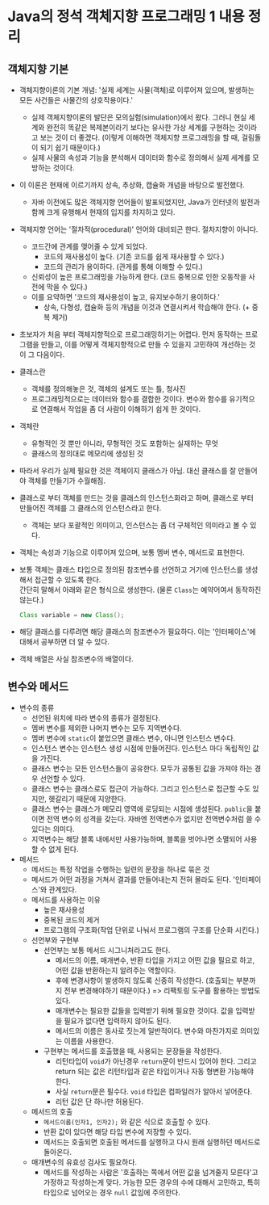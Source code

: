 # Java의 정석 객체지향 프로그래밍 1 내용 정리

## 객체지향 기본

- 객체지향이론의 기본 개념: '실제 세계는 사물(객체)로 이루어져 있으며, 발생하는 모든 사건들은 사물간의 상호작용이다.'
  - 실제 객체지향이론의 발단은 모의실험(simulation)에서 왔다. 그러니 현실 세계와 완전히 똑같은 복제본이라기 보다는 유사한 가상 세계를 구현하는 것이라고 보는 것이 더 좋겠다. (이렇게 이해하면 객체지향 프로그래밍을 할 때, 걸림돌이 되기 쉽기 때문이다.)
  - 실제 사물의 속성과 기능을 분석해서 데이터와 함수로 정의해서 실제 세계를 모방하는 것이다.
- 이 이론은 현재에 이르기까지 상속, 추상화, 캡슐화 개념을 바탕으로 발전했다.
  - 자바 이전에도 많은 객체지향 언어들이 발표되었지만, Java가 인터넷의 발전과 함께 크게 유행해서 현재의 입지를 차지하고 있다.
- 객체지향 언어는 '절차적(procedural)' 언어와 대비되곤 한다. 절차지향이 아니다.
  - 코드간에 관계를 맺어줄 수 있게 되었다.
    - 코드의 재사용성이 높다. (기존 코드를 쉽게 재사용할 수 있다.)
    - 코드의 관리가 용이하다. (관게를 통해 이해할 수 있다.)
  - 신뢰성이 높은 프로그래밍을 가능하게 한다. (코드 중복으로 인한 오동작을 사전에 막을 수 있다.)
  - 이를 요약하면 '코드의 재사용성이 높고, 유지보수하기 용이하다.'
    - 상속, 다형성, 캡슐화 등의 개념을 이것과 연결시켜서 학습해야 한다. (+ 중복 제거)
- 초보자가 처음 부터 객체지향적으로 프로그래밍하기는 어렵다. 먼저 동작하는 프로그램을 만들고, 이를 어떻게 객체지향적으로 만들 수 있을지 고민하여 개선하는 것이 그 다음이다.
- 클래스란
  - 객체를 정의해놓은 것, 객체의 설계도 또는 틀, 청사진
  - 프로그래밍적으로는 데이터와 함수를 결합한 것이다. 변수와 함수를 유기적으로 연결해서 작업을 좀 더 사람이 이해하기 쉽게 한 것이다.
- 객체란
  - 유형적인 것 뿐만 아니라, 무형적인 것도 포함하는 실재하는 무엇
  - 클래스의 정의대로 메모리에 생성된 것
- 따라서 우리가 실제 필요한 것은 객체이지 클래스가 아님. 대신 클래스를 잘 만들어야 객체를 만들기가 수월해짐.
- 클래스로 부터 객체를 만드는 것을 클래스의 인스턴스화라고 하며, 클래스로 부터 만들어진 객체를 그 클래스의 인스턴스라고 한다.
  - 객체는 보다 포괄적인 의미이고, 인스턴스는 좀 더 구체적인 의미라고 볼 수 있다.
- 객체는 속성과 기능으로 이루어져 있으며, 보통 멤버 변수, 메서드로 표현한다.
- 보통 객체는 클래스 타입으로 정의된 참조변수를 선언하고 거기에 인스턴스를 생성해서 접근할 수 있도록 한다.  
  간단히 말해서 아래와 같은 형식으로 생성한다. (물론 `Class`는 예약어여서 동작하진 않는다.)

  ```java
  Class variable = new Class();
  ```

- 해당 클래스를 다루려면 해당 클래스의 참조변수가 필요하다. 이는 '인터페이스'에 대해서 공부하면 더 알 수 있다.
- 객체 배열은 사실 참조변수의 배열이다.

## 변수와 메서드

- 변수의 종류
  - 선언된 위치에 따라 변수의 종류가 결정된다.
  - 멤버 변수를 제외한 나머지 변수는 모두 지역변수다.
  - 멤버 변수에 `static`이 붙었으면 클래스 변수, 아니면 인스턴스 변수다.
  - 인스턴스 변수는 인스턴스 생성 시점에 만들어진다. 인스턴스 마다 독립적인 값을 가진다.
  - 클래스 변수는 모든 인스턴스들이 공유한다. 모두가 공통된 값을 가져야 하는 경우 선언할 수 있다.
  - 클래스 변수는 클래스로도 접근이 가능하다. 그리고 인스턴스로 접근할 수도 있지만, 헷갈리기 때문에 지양한다.
  - 클래스 변수는 클래스가 메모리 영역에 로딩되는 시점에 생성된다. `public`을 붙이면 전역 변수의 성격을 갖는다. 자바엔 전역변수가 없지만 전역변수처럼 쓸 수 있다는 의미다.
  - 지역변수는 해당 블록 내에서만 사용가능하며, 블록을 벗어나면 소멸되어 사용할 수 없게 된다.
- 메서드
  - 메서드는 특정 작업을 수행하는 일련의 문장을 하나로 묶은 것
  - 메서드가 어떤 과정을 거쳐서 결과를 만들어내는지 전혀 몰라도 된다. '인터페이스'와 관계있다.
  - 메서드를 사용하는 이유
    - 높은 재사용성
    - 중복된 코드의 제거
    - 프로그램의 구조화(작업 단위로 나눠서 프로그램의 구조를 단순화 시킨다.)
  - 선언부와 구현부
    - 선언부는 보통 메서드 시그니처라고도 한다.
      - 메서드의 이름, 매개변수, 반환 타입을 가지고 어떤 값을 필요로 하고, 어떤 값을 반환하는지 알려주는 역할이다.
      - 후에 변경사항이 발생하지 않도록 신중히 작성한다. (호출되는 부분까지 전부 변경해야하기 때문이다.) => 리팩토링 도구를 활용하는 방법도 있다.
      - 매개변수는 필요한 값들을 입력받기 위해 필요한 것이다. 값을 입력받을 필요가 없다면 입력하지 않아도 된다.
      - 메서드의 이름은 동사로 짓는게 일반적이다. 변수와 마찬가지로 의미있는 이름을 사용한다.
    - 구현부는 메서드를 호출했을 때, 사용되는 문장들을 작성한다.
      - 리턴타입이 `void`가 아닌경우 `return`문이 반드시 있어야 한다. 그리고 return 되는 값은 리턴타입과 같은 타입이거나 자동 형변환 가능해야 한다.
      - 사실 `return`문은 필수다. `void` 타입은 컴파일러가 알아서 넣어준다.
      - 리턴 값은 단 하나만 허용된다.
  - 메서드의 호출
    - `메서드이름(인자1, 인자2);` 와 같은 식으로 호출할 수 있다.
    - 반환 값이 있다면 해당 타입 변수에 저장할 수 있다.
    - 메서드는 호출되면 호출된 메서드를 실행하고 다시 원래 실행하던 메서드로 돌아온다.
  - 매개변수의 유효성 검사도 필요하다.
    - 메서드를 작성하는 사람은 '호출하는 쪽에서 어떤 값을 넘겨줄지 모른다'고 가정하고 작성하는게 맞다. 가능한 모든 경우의 수에 대해서 고민하고, 특히 타입으로 넘어오는 경우 `null` 값임에 주의한다.
